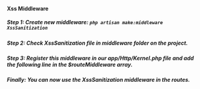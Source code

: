 #### Xss Middleware
##### Step 1: Create new middleware: `php artisan make:middleware XssSanitization`
##### Step 2: Check XssSanitization file in middleware folder on the project.
##### Step 3: Register this middleware in our app/Http/Kernel.php file and add the following line in the $routeMiddleware array.
##### Finally: You can now use the XssSanitization middleware in the routes.
